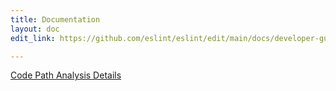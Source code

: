```yaml
---
title: Documentation
layout: doc
edit_link: https://github.com/eslint/eslint/edit/main/docs/developer-guide/code-path-analysis/README.md

---
```

<!-- Note: No pull requests accepted for this file. See README.md in the root directory for details. -->

[Code Path Analysis Details](../code-path-analysis)
